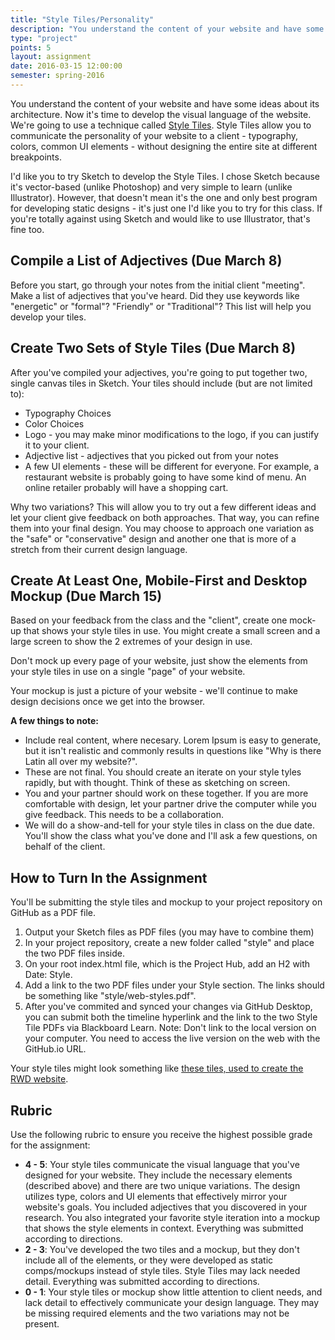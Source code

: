 ```yaml
---
title: "Style Tiles/Personality"
description: "You understand the content of your website and have some ideas about its architecture.  Now it's time to develop the visual language of the website"
type: "project"
points: 5
layout: assignment
date: 2016-03-15 12:00:00
semester: spring-2016
---
```


You understand the content of your website and have some ideas about its architecture.  Now it's time to develop the visual language of the website.  We're going to use a technique called <a href="http://styletil.es">Style Tiles</a>.  Style Tiles allow you to communicate the personality of your website to a client - typography, colors, common UI elements - without designing the entire site at different breakpoints.  

I'd like you to try Sketch to develop the Style Tiles.  I chose Sketch because it's vector-based (unlike Photoshop) and very simple to learn (unlike Illustrator).  However, that doesn't mean it's the one and only best program for developing static designs - it's just one I'd like you to try for this class.  If you're totally against using Sketch and would like to use Illustrator, that's fine too.

## Compile a List of Adjectives (Due March 8)

Before you start, go through your notes from the initial client "meeting".  Make a list of adjectives that you've heard.  Did they use keywords like "energetic" or "formal"?  "Friendly" or "Traditional"?  This list will help you develop your tiles.

## Create Two Sets of Style Tiles (Due March 8)

After you've compiled your adjectives, you're going to put together two, single canvas tiles in Sketch.  Your tiles should include (but are not limited to):

* Typography Choices
* Color Choices
* Logo - you may make minor modifications to the logo, if you can justify it to your client.
* Adjective list - adjectives that you picked out from your notes
* A few UI elements - these will be different for everyone.  For example, a restaurant website is probably going to have some kind of menu.  An online retailer probably will have a shopping cart.

Why two variations?  This will allow you to try out a few different ideas and let your client give feedback on both approaches.  That way, you can refine them into your final design.  You may choose to approach one variation as the "safe" or "conservative" design and another one that is more of a stretch from their current design language.

## Create At Least One, Mobile-First and Desktop Mockup (Due March 15)

Based on your feedback from the class and the "client", create one mock-up that shows your style tiles in use.  You might create a small screen and a large screen to show the 2 extremes of your design in use.  

Don't mock up every page of your website, just show the elements from your style tiles in use on a single "page" of your website.

Your mockup is just a picture of your website - we'll continue to make design decisions once we get into the browser.

**A few things to note:**

* Include real content, where necesary.  Lorem Ipsum is easy to generate, but it isn't realistic and commonly results in questions like "Why is there Latin all over my website?".
* These are not final.  You should create an iterate on your style tyles rapidly, but with thought.  Think of these as sketching on screen.
* You and your partner should work on these together.  If you are more comfortable with design, let your partner drive the computer while you give feedback.  This needs to be a collaboration.
* We will do a show-and-tell for your style tiles in class on the due date.  You'll show the class what you've done and I'll ask a few questions, on behalf of the client.

## How to Turn In the Assignment

You'll be submitting the style tiles and mockup to your project repository on GitHub as a PDF file. 

1.  Output your Sketch files as PDF files (you may have to combine them)
2.  In your project repository, create a new folder called "style" and place the two PDF files inside.
2.  On your root index.html file, which is the Project Hub, add an H2 with Date: Style.
3.  Add a link to the two PDF files under your Style section.  The links should be something like "style/web-styles.pdf".
4.  After you've commited and synced your changes via GitHub Desktop, you can submit both the timeline hyperlink and the link to the two Style Tile PDFs via Blackboard Learn.  Note: Don't link to the local version on your computer.  You need to access the live version on the web with the GitHub.io URL.

Your style tiles might look something like <a href="http://rwdkent.com/files/RWD-Style-Tiles.pdf">these tiles, used to create the RWD website</a>.

## Rubric

Use the following rubric to ensure you receive the highest possible grade for the assignment:

* **4 - 5**: Your style tiles communicate the visual language that you've designed for your website.  They include the necessary elements (described above) and there are two unique variations.  The design utilizes type, colors and UI elements that effectively mirror your website's goals.  You included adjectives that you discovered in your research.  You also integrated your favorite style iteration into a mockup that shows the style elements in context.  Everything was submitted according to directions.
* **2 - 3**: You've developed the two tiles and a mockup, but they don't include all of the elements, or they were developed as static comps/mockups instead of style tiles.  Style Tiles may lack needed detail.  Everything was submitted according to directions.
* **0 - 1**: Your style tiles or mockup show little attention to client needs, and lack detail to effectively communicate your design language.  They may be missing required elements and the two variations may not be present.